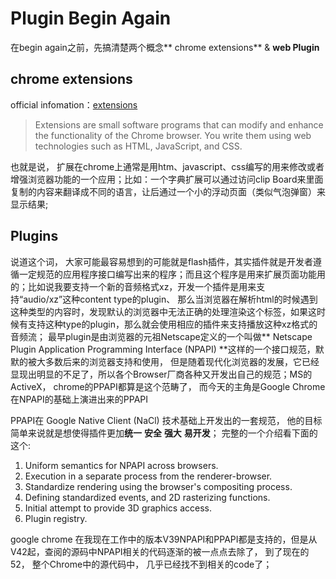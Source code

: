 # Plugin Begin Again

在begin again之前，先搞清楚两个概念** chrome extensions** & **web Plugin**

## chrome extensions

official infomation：[extensions](https://developer.chrome.com/extensions)

> Extensions are small software programs that can modify and enhance the functionality of the Chrome browser. You write them using web technologies such as HTML, JavaScript, and CSS.

也就是说， 扩展在chrome上通常是用htm、javascript、css编写的用来修改或者增强浏览器功能的一个应用；比如：一个字典扩展可以通过访问clip Board来里面复制的内容来翻译成不同的语言，让后通过一个小的浮动页面（类似气泡弹窗）来显示结果;

## Plugins

说道这个词， 大家可能最容易想到的可能就是flash插件，其实插件就是开发者遵循一定规范的应用程序接口编写出来的程序；而且这个程序是用来扩展页面功能用的；比如说我要支持一个新的音频格式xz，开发一个插件是用来支持“audio\/xz”这种content type的plugin、 那么当浏览器在解析html的时候遇到这种类型的内容时，发现默认的浏览器中无法正确的处理渲染这个标签，如果这时候有支持这种type的plugin，那么就会使用相应的插件来支持播放这种xz格式的音频流；
最早plugin是由浏览器的元祖Netscape定义的一个叫做** Netscape Plugin Application Programming Interface \(NPAPI\) **这样的一个接口规范，默默的被大多数后来的浏览器支持和使用， 但是随着现代化浏览器的发展，它已经显现出明显的不足了，所以各个Browser厂商各种又开发出自己的规范；MS的ActiveX， chrome的PPAPI都算是这个范畴了， 而今天的主角是Google Chrome在NPAPI的基础上演进出来的PPAPI

PPAPI在 Google Native Client \(NaCl\) 技术基础上开发出的一套规范， 他的目标简单来说就是想使得插件更加**统一** **安全** **强大** **易开发**；
完整的一个介绍看下面的这个:

1. Uniform semantics for NPAPI across browsers.
2. Execution in a separate process from the renderer-browser.
3. Standardize rendering using the browser's compositing process.
4. Defining standardized events, and 2D rasterizing functions.
5. Initial attempt to provide 3D graphics access.
6. Plugin registry.

google chrome 在我现在工作中的版本V39NPAPI和PPAPI都是支持的，但是从V42起，查阅的源码中NPAPI相关的代码逐渐的被一点点去除了， 到了现在的52， 整个Chrome中的源代码中， 几乎已经找不到相关的code了；
